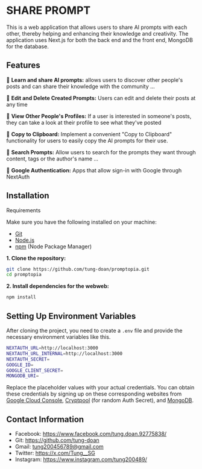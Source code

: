 
# SHARE PROMPT

This is a web application that allows users to share AI prompts with each other, thereby helping and enhancing their knowledge and creativity. The application uses Next.js for both the back end and the front end, MongoDB for the database. 

## Features

🚀 **Learn and share AI prompts:** allows users to discover other people's posts and can share their knowledge with the community ...

🚀  **Edit and Delete Created Prompts:**  Users can edit and delete their posts at any time

🚀 **View Other People's Profiles:** If a user is interested in someone's posts, they can take a look at their profile to see what they've posted
  
🚀 **Copy to Clipboard:** Implement a convenient "Copy to Clipboard" functionality for users to easily copy the AI prompts for their use.

🚀 **Search Prompts:** Allow users to search for the prompts they want through content, tags or the author's name ...

🚀 **Google Authentication:** Apps that allow sign-in with Google through NextAuth
 



## Installation

 Requirements

Make sure you have the following installed on your machine:

- [Git](https://git-scm.com/)
- [Node.js](https://nodejs.org/en)
- [npm](https://www.npmjs.com/) (Node Package Manager)


**1. Clone the repository:**
```bash
git clone https://github.com/tung-doan/promptopia.git
cd promptopia
```

**2. Install dependencies for the webweb:**
```bash
npm install
```
## Setting Up Environment Variables

After cloning the project, you need to create a `.env` file and provide the necessary environment variables like this.

```bash
NEXTAUTH_URL=http://localhost:3000
NEXTAUTH_URL_INTERNAL=http://localhost:3000
NEXTAUTH_SECRET=
GOOGLE_ID=
GOOGLE_CLIENT_SECRET=
MONGODB_URI=
```
Replace the placeholder values with your actual credentials. You can obtain these credentials by signing up on these corresponding websites from [Google Cloud Console](https://console.cloud.google.com/welcome?rapt=AEjHL4MBaLLneW6OfAHf_zgms1eWZFw1wdy0_KIC4uh1nEqh2m4ojOvrXNlzJ4h7CZTkpiWgcsoHbUvS-FMdCP7WIkaVlPAeU7cnVR6Y0wJHeLMOtU6KAzA&project=promptopia-385410), [Cryptpool](https://www.cryptool.org/en/cto/openssl/) (for random Auth Secret), and [MongoDB](https://www.mongodb.com/).

    
## Contact Information

- Facebook: https://www.facebook.com/tung.doan.92775838/ 
- Git: https://github.com/tung-doan
- Gmail: tung200456789@gmail.com
- Twitter: https://x.com/Tung__SG
- Instagram: https://www.instagram.com/tung200489/
